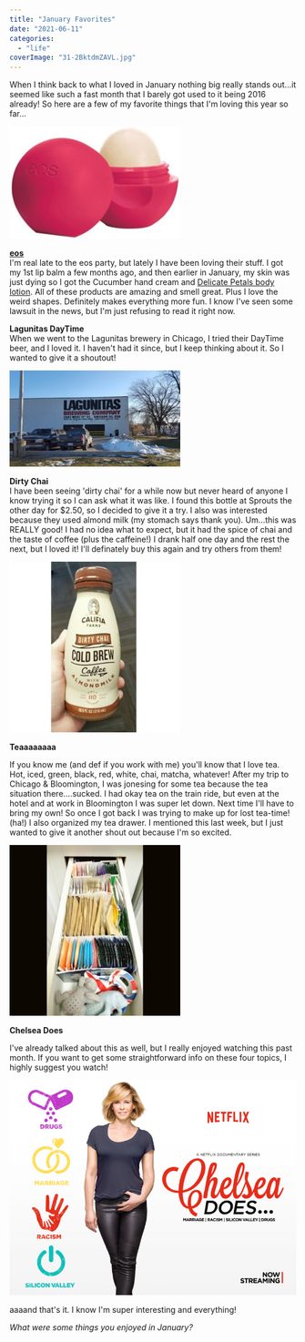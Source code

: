 ```yaml
---
title: "January Favorites"
date: "2021-06-11"
categories: 
  - "life"
coverImage: "31-2BktdmZAVL.jpg"
---
```


When I think back to what I loved in January nothing big really stands out...it seemed like such a fast month that I barely got used to it being 2016 already! So here are a few of my favorite things that I'm loving this year so far...  
  

![](images/31-2BktdmZAVL-300x197.jpg)

  
[**eos**](http://evolutionofsmooth.com/)  
I'm real late to the eos party, but lately I have been loving their stuff. I got my 1st lip balm a few months ago, and then earlier in January, my skin was just dying so I got the Cucumber hand cream and [Delicate Petals body lotion](https://evolutionofsmooth.com/hand-body-lotion/body-lotion/body-lotion-delicate-petals.html). All of these products are amazing and smell great. Plus I love the weird shapes. Definitely makes everything more fun. I know I've seen some lawsuit in the news, but I'm just refusing to read it right now.  
  
  
  
**Lagunitas DayTime**  
When we went to the Lagunitas brewery in Chicago, I tried their DayTime beer, and I loved it. I haven't had it since, but I keep thinking about it. So I wanted to give it a shoutout!  
  

[![](images/20160117_150807_001-300x169.jpg)](https://blog.kaleighscruggs.com/wp-content/uploads/2016/02/20160117_150807_001.jpg)

  
  
**Dirty Chai**  
I have been seeing 'dirty chai' for a while now but never heard of anyone I know trying it so I can ask what it was like. I found this bottle at Sprouts the other day for $2.50, so I decided to give it a try. I also was interested because they used almond milk (my stomach says thank you). Um...this was REALLY good! I had no idea what to expect, but it had the spice of chai and the taste of coffee (plus the caffeine!) I drank half one day and the rest the next, but I loved it! I'll definately buy this again and try others from them!  
  

[![](images/IMG_20160203_075529-300x300.jpg)](https://blog.kaleighscruggs.com/wp-content/uploads/2016/02/IMG_20160203_075529.jpg)

  

**Teaaaaaaaa**

If you know me (and def if you work with me) you'll know that I love tea. Hot, iced, green, black, red, white, chai, matcha, whatever! After my trip to Chicago & Bloomington, I was jonesing for some tea because the tea situation there....sucked. I had okay tea on the train ride, but even at the hotel and at work in Bloomington I was super let down. Next time I'll have to bring my own! So once I got back I was trying to make up for lost tea-time! (ha!) I also organized my tea drawer. I mentioned this last week, but I just wanted to give it another shout out because I'm so excited.

  

[![](images/IMG_20160131_173848-300x300.jpg)](https://blog.kaleighscruggs.com/wp-content/uploads/2016/02/IMG_20160131_173848.jpg)

  

**Chelsea Does**

I've already talked about this as well, but I really enjoyed watching this past month. If you want to get some straightforward info on these four topics, I highly suggest you watch! 

  

[![](images/jm3zkzdbqrsebyijsynp.png)](https://blog.kaleighscruggs.com/wp-content/uploads/2016/02/jm3zkzdbqrsebyijsynp.png)

  

  

  

  
aaaand that's it. I know I'm super interesting and everything!  
  
_What were some things you enjoyed in January?_

